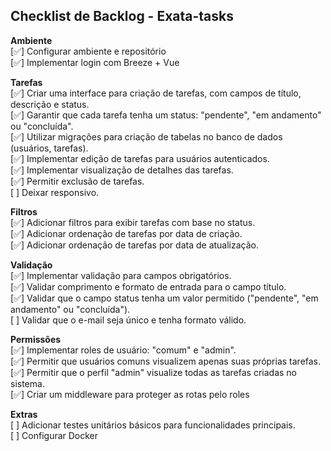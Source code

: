 ## Checklist de Backlog - Exata-tasks

**Ambiente**</br>
[✅] Configurar ambiente e repositório </br>
[✅] Implementar login com Breeze + Vue </br>

**Tarefas**</br>
[✅] Criar uma interface para criação de tarefas, com campos de título, descrição e status.</br>
[✅] Garantir que cada tarefa tenha um status: "pendente", "em andamento" ou "concluída".</br>
[✅] Utilizar migrações para criação de tabelas no banco de dados (usuários, tarefas).</br>
[✅] Implementar edição de tarefas para usuários autenticados.</br>
[✅] Implementar visualização de detalhes das tarefas.</br>
[✅] Permitir exclusão de tarefas.</br>
[ ] Deixar responsivo.</br>

**Filtros**</br>
[✅] Adicionar filtros para exibir tarefas com base no status.</br>
[✅] Adicionar ordenação de tarefas por data de criação.</br>
[✅] Adicionar ordenação de tarefas por data de atualização.</br>

**Validação**</br>
[✅] Implementar validação para campos obrigatórios.</br>
[✅] Validar comprimento e formato de entrada para o campo título.</br>
[✅] Validar que o campo status tenha um valor permitido ("pendente", "em andamento" ou "concluída").</br>
[ ] Validar que o e-mail seja único e tenha formato válido.</br>

**Permissões**</br>
[✅] Implementar roles de usuário: "comum" e "admin".</br>
[✅] Permitir que usuários comuns visualizem apenas suas próprias tarefas.</br>
[✅] Permitir que o perfil "admin" visualize todas as tarefas criadas no sistema.</br>
[✅] Criar um middleware para proteger as rotas pelo roles </br>

**Extras**</br>
[ ] Adicionar testes unitários básicos para funcionalidades principais.</br>
[ ] Configurar Docker </br>

